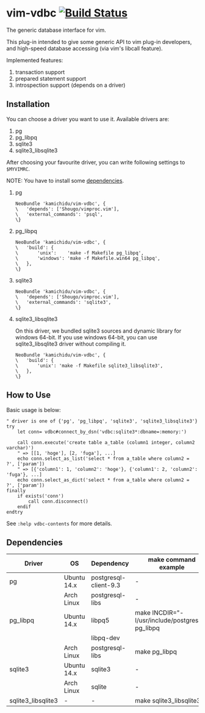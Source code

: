 vim-vdbc [![Build Status](https://travis-ci.org/kamichidu/vim-vdbc.svg?branch=master)](https://travis-ci.org/kamichidu/vim-vdbc)
====================================================================================================
The generic database interface for vim.

This plug-in intended to give some generic API to vim plug-in developers, and high-speed database
accessing (via vim's libcall feature).

Implemented features:

1. transaction support
1. prepared statement support
1. introspection support (depends on a driver)


Installation
----------------------------------------------------------------------------------------------------
You can choose a driver you want to use it.
Available drivers are:

1. pg
1. pg\_libpq
1. sqlite3
1. sqlite3\_libsqlite3

After choosing your favourite driver, you can write following settings to `$MYVIMRC`.

NOTE: You have to install some [dependencies](#dependencies).

1. pg

    ```vim:
    NeoBundle 'kamichidu/vim-vdbc', {
    \   'depends': ['Shougo/vimproc.vim'],
    \   'external_commands': 'psql',
    \}
    ```

1. pg\_libpq

    ```vim:
    NeoBundle 'kamichidu/vim-vdbc', {
    \   'build': {
    \       'unix':    'make -f Makefile pg_libpq',
    \       'windows': 'make -f Makefile.win64 pg_libpq',
    \   },
    \}
    ```

1. sqlite3

    ```vim:
    NeoBundle 'kamichidu/vim-vdbc', {
    \   'depends': ['Shougo/vimproc.vim'],
    \   'external_commands': 'sqlite3',
    \}
    ```

1. sqlite3\_libsqlite3

    On this driver, we bundled sqlite3 sources and dynamic library for windows
    64-bit. If you use windows 64-bit, you can use sqlite3\_libsqlite3 driver without compiling it.

    ```vim:
    NeoBundle 'kamichidu/vim-vdbc', {
    \   'build': {
    \       'unix': 'make -f Makefile sqlite3_libsqlite3',
    \   },
    \}
    ```


How to Use
----------------------------------------------------------------------------------------------------
Basic usage is below:
```vim
" driver is one of {'pg', 'pg_libpq', 'sqlite3', 'sqlite3_libsqlite3'}
try
    let conn= vdbc#connect_by_dsn('vdbc:sqlite3*:dbname=:memory:')

    call conn.execute('create table a_table (column1 integer, column2 varchar)')
    " => [[1, 'hoge'], [2, 'fuga'], ...]
    echo conn.select_as_list('select * from a_table where column2 = ?', ['param'])
    " => [{'column1': 1, 'column2': 'hoge'}, {'column1': 2, 'column2': 'fuga'}, ...]
    echo conn.select_as_dict('select * from a_table where column2 = ?', ['param'])
finally
    if exists('conn')
        call conn.disconnect()
    endif
endtry
```

See `:help vdbc-contents` for more details.


Dependencies <a name="dependencies"></a>
----------------------------------------------------------------------------------------------------
Driver              | OS          | Dependency            | make command example
------------------- | ----------- | --------------------- | --------------------------------------------------
pg                  | Ubuntu 14.x | postgresql-client-9.3 | -
                    | Arch Linux  | postgresql-libs       | -
pg\_libpq           | Ubuntu 14.x | libpq5                | make INCDIR="-I/usr/include/postgresql/" pg\_libpq
                    |             | libpq-dev             |
                    | Arch Linux  | postgresql-libs       | make pg_libpq
sqlite3             | Ubuntu 14.x | sqlite3               | -
                    | Arch Linux  | sqlite                | -
sqlite3\_libsqlite3 | -           | -                     | make sqlite3\_libsqlite3
